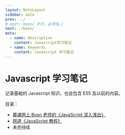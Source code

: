 ```yaml
---
layout: NoteLayout
sidebar: auto
prev: ../
# next: bosn/ 不行，必须加./
next: ./bosn/
meta:
  - name: description
    content: Javascript学习笔记
  - name: keywords
    content: Javascript 学习笔记
---
```


# Javascript 学习笔记

<!-- <Breadcrumb /> -->

记录基础的 Javascript 知识，也会包含 ES5 及以前的内容。

目录：

- [慕课网上 Bosn 老师的《JavaScript 深入浅出》](bosn/)
- [网道《JavaScript 教程》](wangdoc/)
- 未完待续
